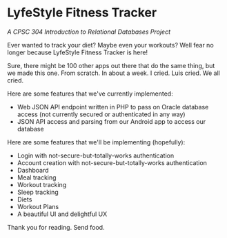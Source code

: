 # LyfeStyle Fitness Tracker
*A CPSC 304 Introduction to Relational Databases Project*

Ever wanted to track your diet? Maybe even your workouts? Well fear no longer because LyfeStyle Fitness Tracker is here!

Sure, there might be 100 other apps out there that do the same thing, but we made this one. From scratch. In about a week. I cried. Luis cried. We all cried.

Here are some features that we've currently implemented:
* Web JSON API endpoint written in PHP to pass on Oracle database access (not currently secured or authenticated in any way)
* JSON API access and parsing from our Android app to access our database

Here are some features that we'll be implementing (hopefully):
* Login with not-secure-but-totally-works authentication
* Account creation with not-secure-but-totally-works authentication
* Dashboard
* Meal tracking
* Workout tracking
* Sleep tracking
* Diets
* Workout Plans
* A beautiful UI and delightful UX

Thank you for reading. Send food.
